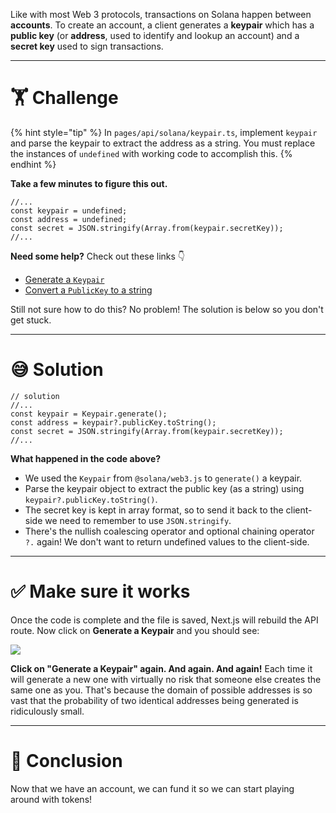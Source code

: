 Like with most Web 3 protocols, transactions on Solana happen between **accounts**. To create an account, a client generates a **keypair** which has a **public key** (or **address**, used to identify and lookup an account) and a **secret key** used to sign transactions.

---

# 🏋️ Challenge

{% hint style="tip" %}
In `pages/api/solana/keypair.ts`, implement `keypair` and parse the keypair to extract the address as a string. You must replace the instances of `undefined` with working code to accomplish this.
{% endhint %}

**Take a few minutes to figure this out.**

```tsx
//...
const keypair = undefined;
const address = undefined;
const secret = JSON.stringify(Array.from(keypair.secretKey));
//...
```

**Need some help?** Check out these links 👇

- [Generate a `Keypair`](https://solana-labs.github.io/solana-web3.js/classes/Keypair.html#constructor)
- [Convert a `PublicKey` to a string](https://solana-labs.github.io/solana-web3.js/classes/PublicKey.html#tostring)

Still not sure how to do this? No problem! The solution is below so you don't get stuck.

---

# 😅 Solution

```tsx
// solution
//...
const keypair = Keypair.generate();
const address = keypair?.publicKey.toString();
const secret = JSON.stringify(Array.from(keypair.secretKey));
//...
```

**What happened in the code above?**

- We used the `Keypair` from `@solana/web3.js` to `generate()` a keypair.
- Parse the keypair object to extract the public key (as a string) using `keypair?.publicKey.toString()`.
- The secret key is kept in array format, so to send it back to the client-side we need to remember to use `JSON.stringify`.
- There's the nullish coalescing operator and optional chaining operator `?.` again! We don't want to return undefined values to the client-side.

---

# ✅ Make sure it works

Once the code is complete and the file is saved, Next.js will rebuild the API route. Now click on **Generate a Keypair** and you should see:

![](https://raw.githubusercontent.com/figment-networks/learn-web3-dapp/main/markdown/__images__/solana/solana-keypair.gif)

**Click on "Generate a Keypair" again. And again. And again!** Each time it will generate a new one with virtually no risk that someone else creates the same one as you. That's because the domain of possible addresses is so vast that the probability of two identical addresses being generated is ridiculously small.

---

# 🏁 Conclusion

Now that we have an account, we can fund it so we can start playing around with tokens!
